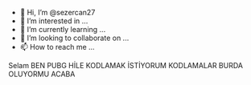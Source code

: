 - 👋 Hi, I’m @sezercan27
- 👀 I’m interested in ...
- 🌱 I’m currently learning ...
- 💞️ I’m looking to collaborate on ...
- 📫 How to reach me ...

<!---
sezercan27/sezercan27 is a ✨ special ✨ repository because its `README.md` (this file) appears on your GitHub profile.
You can click the Preview link to take a look at your changes.
--->
Selam BEN PUBG HİLE KODLAMAK İSTİYORUM KODLAMALAR BURDA OLUYORMU ACABA
